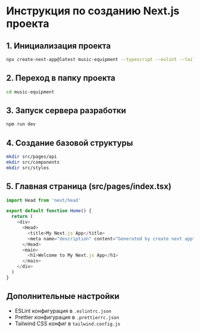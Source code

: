 # Инструкция по созданию Next.js проекта

## 1. Инициализация проекта
```bash
npx create-next-app@latest music-equipment --typescript --eslint --tailwind
```

## 2. Переход в папку проекта
```bash
cd music-equipment
```

## 3. Запуск сервера разработки
```bash
npm run dev
```

## 4. Создание базовой структуры
```bash
mkdir src/pages/api
mkdir src/components
mkdir src/styles
```

## 5. Главная страница (src/pages/index.tsx)
```typescript
import Head from 'next/head'

export default function Home() {
  return (
    <div>
      <Head>
        <title>My Next.js App</title>
        <meta name="description" content="Generated by create next app" />
      </Head>
      <main>
        <h1>Welcome to My Next.js App</h1>
      </main>
    </div>
  )
}
```

## Дополнительные настройки
- ESLint конфигурация в `.eslintrc.json`
- Prettier конфигурация в `.prettierrc.json`
- Tailwind CSS конфиг в `tailwind.config.js`